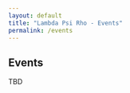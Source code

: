 ```yaml
---
layout: default
title: "Lambda Psi Rho - Events"
permalink: /events
---
```

<!-- Content -->
<section class="level is-large has-text-centered">
    <div class="container">
    <h1 class="title">Events</h1>
    <p class="content">
        TBD
    </p>
    </div>
</section>